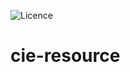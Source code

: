 ![Licence](https://img.shields.io/badge/licence-AGPL--3-blue.svg)

# cie-resource

<!-- prettier-ignore-start -->
[//]: # (addons)
[//]: # (end addons)
<!-- prettier-ignore-end -->
